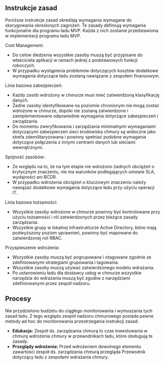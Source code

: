 <!-- TEMPLATE FILE - DO NOT ADD METADATA -->
<!-- markdownlint-disable MD002 MD041 -->

## <a name="policy-statements"></a>Instrukcje zasad

Poniższe instrukcje zasad określają wymagania wymagane do skorygowania określonych zagrożeń. Te zasady definiują wymagania funkcjonalne dla programu ładu MVP. Każda z nich zostanie przedstawiona w implementacji programu ładu MVP.

Cost Management:

- Do celów śledzenia wszystkie zasoby muszą być przypisane do właściciela aplikacji w ramach jednej z podstawowych funkcji roboczych.
- W przypadku wystąpienia problemów dotyczących kosztów dodatkowe wymagania dotyczące ładu zostaną nawiązane z zespołem finansowym.

Linia bazowa zabezpieczeń:

- Każdy zasób wdrożony w chmurze musi mieć zatwierdzoną klasyfikację danych.
- Żadne zasoby identyfikowane na poziomie chronionym nie mogą zostać wdrożone w chmurze, dopóki nie zostaną zatwierdzone i zaimplementowane odpowiednie wymagania dotyczące zabezpieczeń i zarządzania.
- Do momentu zweryfikowania i zarządzania minimalnymi wymaganiami dotyczącymi zabezpieczeń sieci środowiska chmury są widoczne jako strefa zdemilitaryzowana i powinny spełniać podobne wymagania dotyczące połączenia z innymi centrami danych lub sieciami wewnętrznymi.

Spójność zasobów:

- Ze względu na to, że na tym etapie nie wdrożono żadnych obciążeń o krytycznym znaczeniu, nie ma warunków podlegających umowie SLA, wydajności ani BCDR.
- W przypadku wdrożenia obciążeń o kluczowym znaczeniu należy nawiązać dodatkowe wymagania dotyczące ładu przy użyciu operacji IT.

Linia bazowa tożsamości:

- Wszystkie zasoby wdrożone w chmurze powinny być kontrolowane przy użyciu tożsamości i ról zatwierdzonych przez bieżące zasady zarządzania.
- Wszystkie grupy w lokalnej infrastrukturze Active Directory, które mają podwyższony poziom uprawnień, powinny być mapowane do zatwierdzonej roli RBAC.

Przyspieszenie wdrożenia:

- Wszystkie zasoby muszą być pogrupowane i otagowane zgodnie ze zdefiniowanymi strategiami grupowania i tagowania.
- Wszystkie zasoby muszą używać zatwierdzonego modelu wdrażania.
- Po ustanowieniu ładu dla dostawcy usług w chmurze wszystkie narzędzia do wdrażania muszą być zgodne z narzędziami zdefiniowanymi przez zespół nadzoru.

## <a name="processes"></a>Procesy

Nie przydzielono budżetu do ciągłego monitorowania i wymuszania tych zasad ładu. Z tego względu zespół nadzoru chmurowego posiada pewne metody ad hoc do monitorowania przestrzegania instrukcji zasad.

- **Edukacja:** Zespół ds. zarządzania chmurą to czas inwestowania w chmurę wdrożenia chmury w przewodnikach ładu, które obsługują te zasady.
- **Przeglądy wdrożenia:** Przed wdrożeniem dowolnego elementu zawartości zespół ds. zarządzania chmurą przegląda Przewodnik dotyczący ładu z zespołami wdrażania chmury.
